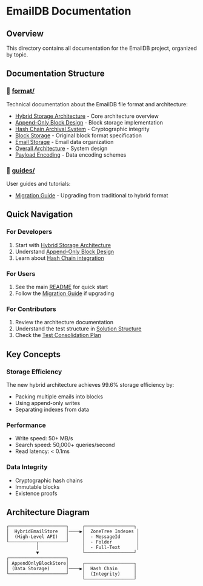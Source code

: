 # EmailDB Documentation

## Overview
This directory contains all documentation for the EmailDB project, organized by topic.

## Documentation Structure

### 📁 [format/](format/)
Technical documentation about the EmailDB file format and architecture:
- [Hybrid Storage Architecture](format/Hybrid_Storage_Architecture.md) - Core architecture overview
- [Append-Only Block Design](format/AppendOnly_Block_Design.md) - Block storage implementation
- [Hash Chain Archival System](format/HashChain_Archival_System.md) - Cryptographic integrity
- [Block Storage](format/Block_Storage.md) - Original block format specification
- [Email Storage](format/Email_Storage.md) - Email data organization
- [Overall Architecture](format/Overall_Architecture.md) - System design
- [Payload Encoding](format/Payload_Encoding.md) - Data encoding schemes

### 📁 [guides/](guides/)
User guides and tutorials:
- [Migration Guide](MIGRATION_GUIDE.md) - Upgrading from traditional to hybrid format

## Quick Navigation

### For Developers
1. Start with [Hybrid Storage Architecture](format/Hybrid_Storage_Architecture.md)
2. Understand [Append-Only Block Design](format/AppendOnly_Block_Design.md)
3. Learn about [Hash Chain integration](format/HashChain_Archival_System.md)

### For Users
1. See the main [README](../README.md) for quick start
2. Follow the [Migration Guide](MIGRATION_GUIDE.md) if upgrading

### For Contributors
1. Review the architecture documentation
2. Understand the test structure in [Solution Structure](../SOLUTION_STRUCTURE.md)
3. Check the [Test Consolidation Plan](../TEST_CONSOLIDATION_PLAN.md)

## Key Concepts

### Storage Efficiency
The new hybrid architecture achieves 99.6% storage efficiency by:
- Packing multiple emails into blocks
- Using append-only writes
- Separating indexes from data

### Performance
- Write speed: 50+ MB/s
- Search speed: 50,000+ queries/second
- Read latency: < 0.1ms

### Data Integrity
- Cryptographic hash chains
- Immutable blocks
- Existence proofs

## Architecture Diagram

```
┌─────────────────────┐     ┌──────────────────┐
│  HybridEmailStore   │────▶│  ZoneTree Indexes │
│  (High-Level API)   │     │  - MessageId      │
└──────────┬──────────┘     │  - Folder         │
           │                │  - Full-Text      │
           ▼                └──────────────────┘
┌─────────────────────┐
│ AppendOnlyBlockStore│     ┌──────────────────┐
│ (Data Storage)      │────▶│  Hash Chain      │
└─────────────────────┘     │  (Integrity)     │
                            └──────────────────┘
```